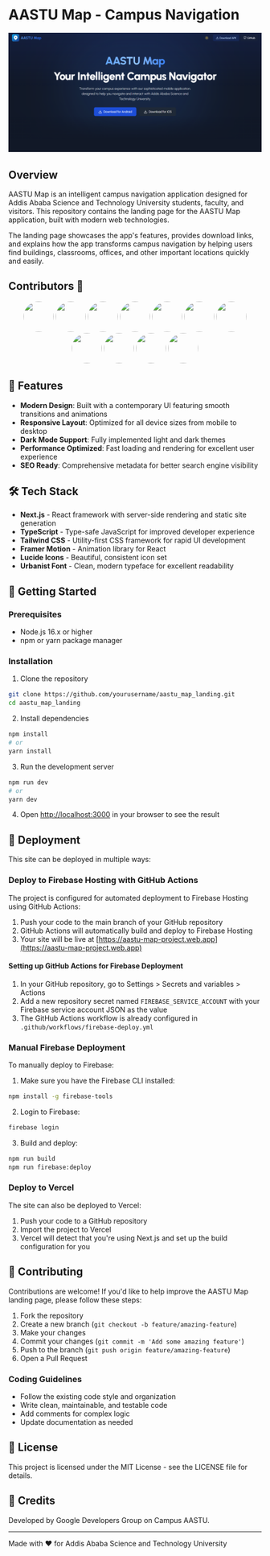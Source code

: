 # AASTU Map - Campus Navigation

![AASTU Map Preview](public/preview.png)

## Overview

AASTU Map is an intelligent campus navigation application designed for Addis Ababa Science and Technology University students, faculty, and visitors. This repository contains the landing page for the AASTU Map application, built with modern web technologies.

The landing page showcases the app's features, provides download links, and explains how the app transforms campus navigation by helping users find buildings, classrooms, offices, and other important locations quickly and easily.

## Contributors 👥
<div align="center">
  <a href="https://github.com/chisa-dev"><img src="https://avatars.githubusercontent.com/u/44440394?s=96&v=4" width="60" height="60" style="border-radius:50%"/></a>
  <a href="https://github.com/DagmMesfin"><img src="https://avatars.githubusercontent.com/u/101246148?s=96&v=4" width="60" height="60" style="border-radius:50%"/></a>
  <a href="https://github.com/mihretgold"><img src="https://avatars.githubusercontent.com/u/102969913?s=64&v=4" width="60" height="60" style="border-radius:50%"/></a>
  <a href="https://github.com/enkutatash"><img src="https://avatars.githubusercontent.com/u/112767747?s=64&v=4" width="60" height="60" style="border-radius:50%"/></a>
  <a href="#"><img src="https://avatars.githubusercontent.com/u/112767747?s=64&v=4" width="60" height="60" style="border-radius:50%"/></a>
  <a href="https://github.com/resourceful-nebil"><img src="https://avatars.githubusercontent.com/u/122722078?s=64&v=4" width="60" height="60" style="border-radius:50%"/></a>
  <a href="https://github.com/Young19ermi"><img src="https://avatars.githubusercontent.com/u/111576904?s=64&v=4" width="60" height="60" style="border-radius:50%"/></a>
  <a href="https://github.com/Fasikagebrehana"><img src="https://avatars.githubusercontent.com/u/105711954?s=64&v=4" width="60" height="60" style="border-radius:50%"/></a>
  <a href="https://github.com/natiyeshi"><img src="https://avatars.githubusercontent.com/u/93379520?s=64&v=4" width="60" height="60" style="border-radius:50%"/></a>
  <a href="https://github.com/Sefukamil20R"><img src="https://avatars.githubusercontent.com/u/130300957?s=96&v=4" width="60" height="60" style="border-radius:50%"/></a>
  <a href="https://github.com/Mihretthe"><img src="https://avatars.githubusercontent.com/u/115806991?s=64&v=4" width="60" height="60" style="border-radius:50%"/></a>
</div>

## 🚀 Features

- **Modern Design**: Built with a contemporary UI featuring smooth transitions and animations
- **Responsive Layout**: Optimized for all device sizes from mobile to desktop
- **Dark Mode Support**: Fully implemented light and dark themes
- **Performance Optimized**: Fast loading and rendering for excellent user experience
- **SEO Ready**: Comprehensive metadata for better search engine visibility

## 🛠️ Tech Stack

- **Next.js** - React framework with server-side rendering and static site generation
- **TypeScript** - Type-safe JavaScript for improved developer experience
- **Tailwind CSS** - Utility-first CSS framework for rapid UI development
- **Framer Motion** - Animation library for React
- **Lucide Icons** - Beautiful, consistent icon set
- **Urbanist Font** - Clean, modern typeface for excellent readability

## 🔧 Getting Started

### Prerequisites

- Node.js 16.x or higher
- npm or yarn package manager

### Installation

1. Clone the repository
```bash
git clone https://github.com/yourusername/aastu_map_landing.git
cd aastu_map_landing
```

2. Install dependencies
```bash
npm install
# or
yarn install
```

3. Run the development server
```bash
npm run dev
# or
yarn dev
```

4. Open [http://localhost:3000](http://localhost:3000) in your browser to see the result

## 🚢 Deployment

This site can be deployed in multiple ways:

### Deploy to Firebase Hosting with GitHub Actions

The project is configured for automated deployment to Firebase Hosting using GitHub Actions:

1. Push your code to the main branch of your GitHub repository
2. GitHub Actions will automatically build and deploy to Firebase Hosting
3. Your site will be live at [https://aastu-map-project.web.app](https://aastu-map-project.web.app)

#### Setting up GitHub Actions for Firebase Deployment

1. In your GitHub repository, go to Settings > Secrets and variables > Actions
2. Add a new repository secret named `FIREBASE_SERVICE_ACCOUNT` with your Firebase service account JSON as the value
3. The GitHub Actions workflow is already configured in `.github/workflows/firebase-deploy.yml`

### Manual Firebase Deployment

To manually deploy to Firebase:

1. Make sure you have the Firebase CLI installed:
```bash
npm install -g firebase-tools
```

2. Login to Firebase:
```bash
firebase login
```

3. Build and deploy:
```bash
npm run build
npm run firebase:deploy
```

### Deploy to Vercel

The site can also be deployed to Vercel:

1. Push your code to a GitHub repository
2. Import the project to Vercel
3. Vercel will detect that you're using Next.js and set up the build configuration for you

## 🤝 Contributing

Contributions are welcome! If you'd like to help improve the AASTU Map landing page, please follow these steps:

1. Fork the repository
2. Create a new branch (`git checkout -b feature/amazing-feature`)
3. Make your changes
4. Commit your changes (`git commit -m 'Add some amazing feature'`)
5. Push to the branch (`git push origin feature/amazing-feature`)
6. Open a Pull Request

### Coding Guidelines

- Follow the existing code style and organization
- Write clean, maintainable, and testable code
- Add comments for complex logic
- Update documentation as needed

## 📄 License

This project is licensed under the MIT License - see the LICENSE file for details.

## 👥 Credits

Developed by Google Developers Group on Campus AASTU.

---

Made with ❤️ for Addis Ababa Science and Technology University
